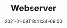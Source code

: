 ---
title: Webserver
description: 
date: 2021-01-08T13:41:34+09:00
draft: false
weight: 0
image: "" # relative path of /static/images folder
collapse: hide # show | hide | always
type: docs
---